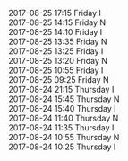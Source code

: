 2017-08-25 17:15 Friday  I  
2017-08-25 14:15 Friday  N  
2017-08-25 14:10 Friday  I  
2017-08-25 13:35 Friday  N  
2017-08-25 13:25 Friday  I  
2017-08-25 13:20 Friday  N  
2017-08-25 10:55 Friday  I  
2017-08-25 09:25 Friday  N  
2017-08-24 21:15 Thursday  I  
2017-08-24 15:45 Thursday  N  
2017-08-24 15:40 Thursday  I  
2017-08-24 11:40 Thursday  N  
2017-08-24 11:35 Thursday  I  
2017-08-24 10:55 Thursday  N  
2017-08-24 10:25 Thursday  I  
